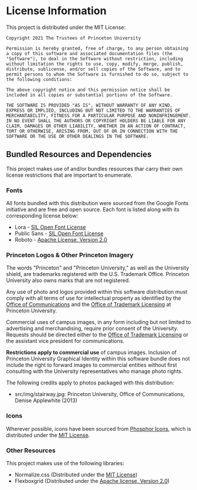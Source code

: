 # License Information

This project is distributed under the MIT License:

```
Copyright 2021 The Trustees of Princeton University

Permission is hereby granted, free of charge, to any person obtaining a copy of this software and associated documentation files (the "Software"), to deal in the Software without restriction, including without limitation the rights to use, copy, modify, merge, publish, distribute, sublicense, and/or sell copies of the Software, and to permit persons to whom the Software is furnished to do so, subject to the following conditions:

The above copyright notice and this permission notice shall be included in all copies or substantial portions of the Software.

THE SOFTWARE IS PROVIDED "AS IS", WITHOUT WARRANTY OF ANY KIND, EXPRESS OR IMPLIED, INCLUDING BUT NOT LIMITED TO THE WARRANTIES OF MERCHANTABILITY, FITNESS FOR A PARTICULAR PURPOSE AND NONINFRINGEMENT. IN NO EVENT SHALL THE AUTHORS OR COPYRIGHT HOLDERS BE LIABLE FOR ANY CLAIM, DAMAGES OR OTHER LIABILITY, WHETHER IN AN ACTION OF CONTRACT, TORT OR OTHERWISE, ARISING FROM, OUT OF OR IN CONNECTION WITH THE SOFTWARE OR THE USE OR OTHER DEALINGS IN THE SOFTWARE.
```

## Bundled Resources and Dependencies

This project makes use of and/or bundles resources thar carry their own license restrictions that are important 
to enumerate.

### Fonts

All fonts bundled with this distribution were sourced from the Google Fonts initiative and are free and 
open source.  Each font is listed along with its corresponding license below:

* Lora - [SIL Open Font License](https://scripts.sil.org/cms/scripts/page.php?site_id=nrsi&id=OFL)
* Public Sans - [SIL Open Font License](https://scripts.sil.org/cms/scripts/page.php?site_id=nrsi&id=OFL)
* Roboto - [Apache License, Version 2.0](http://www.apache.org/licenses/LICENSE-2.0)

### Princeton Logos & Other Princeton Imagery

The words "Princeton" and "Princeton University," as well as the University shield, are trademarks registered with 
the U.S. Trademark Office. Princeton University also owns marks that are not registered.

Any use of photo and logos provided within this software distribution must comply with all terms of use for 
intellectual property as identified by the [Office of Communications](https://communications.princeton.edu/) and 
the [Office of Trademark Licensing](https://trademarks.princeton.edu/) at Princeton University.

Commercial uses of campus images, in any form including but not limited to advertising and merchandising, require prior 
consent of the University. Requests should be directed either to the 
[Office of Trademark Licensing](https://trademarks.princeton.edu/) or the assistant vice president for communications.

**Restrictions apply to commercial use** of campus images. Inclusion of Princeton University Graphical Identity within
this software bundle does not include the right to forward images to commercial entities without first consulting 
with the University representatives who manage photo rights. 

The following credits apply to photos packaged with this distribution:

* src/img/stairway.jpg: Princeton University, Office of Communications, Denise Applewhite (2013)

### Icons

Wherever possible, icons have been sourced from [Phosphor Icons](https://phosphoricons.com/), which is distributed 
under the [MIT License](https://opensource.org/licenses/MIT).

### Other Resources

This project makes use of the following libraries:

* Normalize.css (Distributed under the [MIT License](https://opensource.org/licenses/MIT))
* Flexboxgrid (Distributed under the [Apache license, Version 2.0](http://www.apache.org/licenses/LICENSE-2.0))
